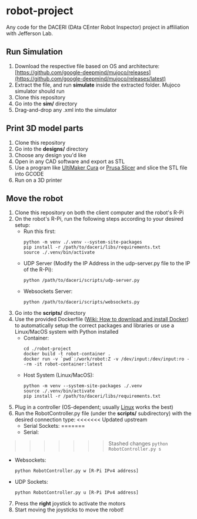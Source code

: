 # robot-project
Any code for the DACERI (DAta CEnter Robot Inspector) project in affiliation with Jefferson Lab.

## Run Simulation
1. Download the respective file based on OS and architecture: [https://github.com/google-deepmind/mujoco/releases](https://github.com/google-deepmind/mujoco/releases/latest)
2. Extract the file, and run **simulate** inside the extracted folder. Mujoco simulator should run
3. Clone this repository
4. Go into the **sim/** directory
5. Drag-and-drop any .xml into the simulator

## Print 3D model parts
1. Clone this repository
2. Go into the **designs/** directory
3. Choose any design you'd like
4. Open in any CAD software and export as STL
5. Use a program like [UltiMaker Cura](https://ultimaker.com/software/ultimaker-cura/) or [Prusa Slicer](https://github.com/prusa3d/PrusaSlicer/releases) and slice the STL file into GCODE
6. Run on a 3D printer

## Move the robot
1. Clone this repository on both the client computer and the robot's R-Pi
2. On the robot's R-Pi, run the following steps according to your desired setup:
   * Run this first:
     ```
     python -m venv ./.venv --system-site-packages
     pip install -r /path/to/daceri/libs/requirements.txt
     source ./.venv/bin/activate
     ```
   * UDP Server (Modify the IP Address in the udp-server.py file to the IP of the R-Pi):
     ```
     python /path/to/daceri/scripts/udp-server.py
     ```
   * Websockets Server:
     ```
     python /path/to/daceri/scripts/websockets.py
     ```
4. Go into the **scripts/** directory
5. Use the provided Dockerfile ([Wiki: How to download and install Docker](https://docs.docker.com/get-started/get-docker/)) to automatically setup the correct packages and libraries or use a Linux/MacOS system with Python installed
   * Container:
     ```
     cd ./robot-project
     docker build -t robot-container .
     docker run -v `pwd`:/work/robot:Z -v /dev/input:/dev/input:ro --rm -it robot-container:latest
     ```
   * Host System (Linux/MacOS):
     ```
     python -m venv --system-site-packages ./.venv
     source ./.venv/bin/activate
     pip install -r /path/to/daceri/libs/requirements.txt
     ```
4. Plug in a controller (OS-dependent; usually [Linux](https://www.linuxmint.com/) works the best)
5. Run the RobotController.py file (under the **scripts/** subdirectory) with the desired connection type:
<<<<<<< Updated upstream
   * Serial Sockets:
=======
   * Serial:
>>>>>>> Stashed changes
     ```
     python RobotController.py s
     ```
   * Websockets:
     ```
     python RobotController.py w [R-Pi IPv4 address]
     ```
   * UDP Sockets:
     ```
     python RobotController.py u [R-Pi IPv4 address]
     ```
7. Press the **right** joystick to activate the motors
8. Start moving the joysticks to move the robot!
